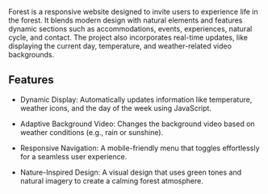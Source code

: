 Forest is a responsive website designed to invite users to experience life in the forest. It blends modern design with natural elements and features dynamic sections such as accommodations, events, experiences, natural cycle, and contact. The project also incorporates real-time updates, like displaying the current day, temperature, and weather-related video backgrounds.

## Features
- Dynamic Display:
Automatically updates information like temperature, weather icons, and the day of the week using JavaScript.

- Adaptive Background Video:
Changes the background video based on weather conditions (e.g., rain or sunshine).

- Responsive Navigation:
A mobile-friendly menu that toggles effortlessly for a seamless user experience.

- Nature-Inspired Design:
A visual design that uses green tones and natural imagery to create a calming forest atmosphere.